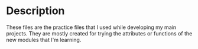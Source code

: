 # Description

These files are the practice files that I used while developing my main projects.
They are mostly created for trying the attributes or functions of the new modules that I'm learning.